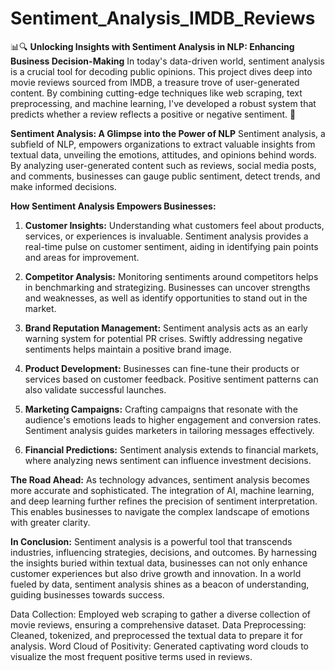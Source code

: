 # Sentiment_Analysis_IMDB_Reviews
📊🔍 **Unlocking Insights with Sentiment Analysis in NLP: Enhancing Business Decision-Making**
In today's data-driven world, sentiment analysis is a crucial tool for decoding public opinions. This project dives deep into movie reviews sourced from IMDB, a treasure trove of user-generated content. By combining cutting-edge techniques like web scraping, text preprocessing, and machine learning, I've developed a robust system that predicts whether a review reflects a positive or negative sentiment. 🚀

**Sentiment Analysis: A Glimpse into the Power of NLP**
Sentiment analysis, a subfield of NLP, empowers organizations to extract valuable insights from textual data, unveiling the emotions, attitudes, and opinions behind words. By analyzing user-generated content such as reviews, social media posts, and comments, businesses can gauge public sentiment, detect trends, and make informed decisions.

**How Sentiment Analysis Empowers Businesses:**
1. **Customer Insights:** Understanding what customers feel about products, services, or experiences is invaluable. Sentiment analysis provides a real-time pulse on customer sentiment, aiding in identifying pain points and areas for improvement.

2. **Competitor Analysis:** Monitoring sentiments around competitors helps in benchmarking and strategizing. Businesses can uncover strengths and weaknesses, as well as identify opportunities to stand out in the market.

3. **Brand Reputation Management:** Sentiment analysis acts as an early warning system for potential PR crises. Swiftly addressing negative sentiments helps maintain a positive brand image.

4. **Product Development:** Businesses can fine-tune their products or services based on customer feedback. Positive sentiment patterns can also validate successful launches.

5. **Marketing Campaigns:** Crafting campaigns that resonate with the audience's emotions leads to higher engagement and conversion rates. Sentiment analysis guides marketers in tailoring messages effectively.

6. **Financial Predictions:** Sentiment analysis extends to financial markets, where analyzing news sentiment can influence investment decisions.

**The Road Ahead:**
As technology advances, sentiment analysis becomes more accurate and sophisticated. The integration of AI, machine learning, and deep learning further refines the precision of sentiment interpretation. This enables businesses to navigate the complex landscape of emotions with greater clarity.

**In Conclusion:**
Sentiment analysis is a powerful tool that transcends industries, influencing strategies, decisions, and outcomes. By harnessing the insights buried within textual data, businesses can not only enhance customer experiences but also drive growth and innovation. In a world fueled by data, sentiment analysis shines as a beacon of understanding, guiding businesses towards success.

Data Collection: Employed web scraping to gather a diverse collection of movie reviews, ensuring a comprehensive dataset.
Data Preprocessing: Cleaned, tokenized, and preprocessed the textual data to prepare it for analysis.
Word Cloud of Positivity: Generated captivating word clouds to visualize the most frequent positive terms used in reviews.
